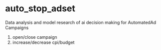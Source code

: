 # auto_stop_adset
 
#### 
Data analysis and model research of ai decision making for AutomatedAd Campaigns
1. open/close campaign
2. increase/decrease cpi/budget
#### 
